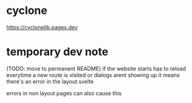 # cyclone
https://cyclonelib.pages.dev

# temporary dev note 
(TODO: move to permanent README)
if the website starts has to reload everytime a new route is visited or dialogs arent showing up it means there's an error in the layout.svelte

errors in non layout pages can also cause this